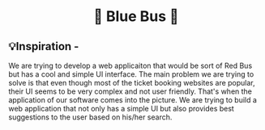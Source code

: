 <h1 align= "center">🚌 Blue Bus 🚌 </h1>
<h2>💡Inspiration - </h2>

<p>We are trying to develop a web applicaiton that would be sort of Red Bus but has a cool and simple UI interface. The main problem we are trying to solve is that even though most of the ticket booking websites are popular, their UI seems to be very complex and not user friendly. That's when the application of our software comes into the picture. We are trying to build a web application that not only has a simple UI but also provides best suggestions to the user based on his/her search.</p>
